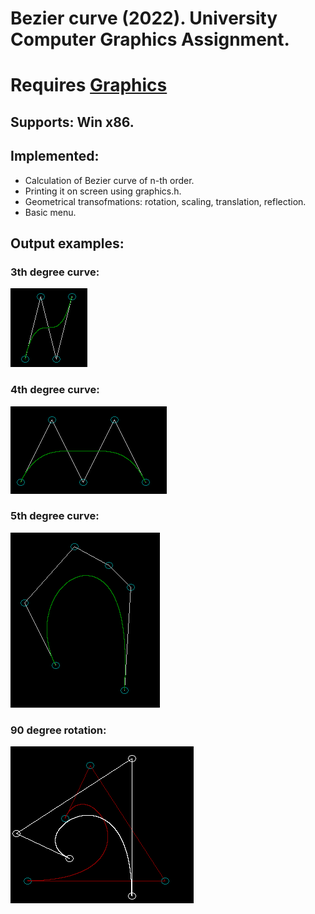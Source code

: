 # Bezier curve (2022). University Computer Graphics Assignment.
# Requires [Graphics](https://github.com/ahuynh359/Graphics)
## Supports: Win x86.

## Implemented:
* Calculation of Bezier curve of n-th order.
* Printing it on screen using graphics.h.
* Geometrical transofmations: rotation, scaling, translation, reflection.
* Basic menu.

## Output examples: 
### 3th degree curve: 
![Cubic curve](Images/4.png)
### 4th degree curve:
![4th degree](Images/5.png) 
### 5th degree curve:
![5th degree](Images/6.png)
### 90 degree rotation: 
![Rotataion example](Images/rotation.png)
